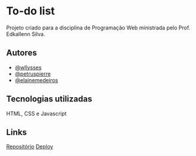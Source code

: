 
# To-do list

Projeto criado para a disciplina de Programação Web ministrada pelo Prof. Edkallenn Silva.





## Autores

- [@wllysses](https://www.github.com/wllysses)
- [@petruspierre](https://www.github.com/petruspierre)
- [@elainemedeiros](https://www.github.com/elainemedeiros)


## Tecnologias utilizadas
HTML, CSS e Javascript


## Links
[Repositório](https://github.com/wllysses/to-do-list)
[Deploy](https://wllysses.github.io/to-do-list/)
